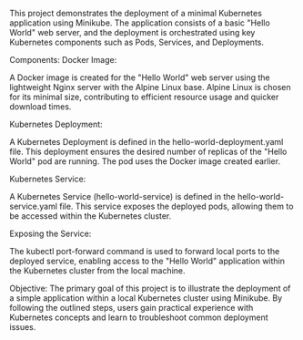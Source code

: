 This project demonstrates the deployment of a minimal Kubernetes application using Minikube. The application consists of a basic "Hello World" web server, and the deployment is orchestrated using key Kubernetes components such as Pods, Services, and Deployments.

Components:
Docker Image:

A Docker image is created for the "Hello World" web server using the lightweight Nginx server with the Alpine Linux base. Alpine Linux is chosen for its minimal size, contributing to efficient resource usage and quicker download times.

Kubernetes Deployment:

A Kubernetes Deployment is defined in the hello-world-deployment.yaml file. This deployment ensures the desired number of replicas of the "Hello World" pod are running. The pod uses the Docker image created earlier.

Kubernetes Service:

A Kubernetes Service (hello-world-service) is defined in the hello-world-service.yaml file. This service exposes the deployed pods, allowing them to be accessed within the Kubernetes cluster.

Exposing the Service:

The kubectl port-forward command is used to forward local ports to the deployed service, enabling access to the "Hello World" application within the Kubernetes cluster from the local machine.

Objective:
The primary goal of this project is to illustrate the deployment of a simple application within a local Kubernetes cluster using Minikube. By following the outlined steps, users gain practical experience with Kubernetes concepts and learn to troubleshoot common deployment issues.
